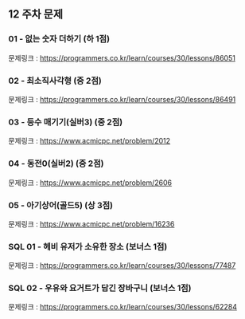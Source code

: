 ## 12 주차 문제

### 01 - 없는 숫자 더하기 (하 1점)

문제링크 : https://programmers.co.kr/learn/courses/30/lessons/86051

### 02 - 최소직사각형 (중 2점)

문제링크 : https://programmers.co.kr/learn/courses/30/lessons/86491

### 03 - 등수 매기기(실버3) (중 2점)

문제링크 : https://www.acmicpc.net/problem/2012

### 04 - 동전0(실버2) (중 2점)

문제링크 : https://www.acmicpc.net/problem/2606

### 05 - 아기상어(골드5) (상 3점)

문제링크 : https://www.acmicpc.net/problem/16236

### SQL 01 - 헤비 유저가 소유한 장소 (보너스 1점)

문제링크 : https://programmers.co.kr/learn/courses/30/lessons/77487

### SQL 02 - 우유와 요거트가 담긴 장바구니 (보너스 1점)

문제링크 : https://programmers.co.kr/learn/courses/30/lessons/62284
